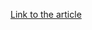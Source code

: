 [Link to the article](https://researchcenter.paloaltonetworks.com/2017/11/unit42-uboatrat-navigates-east-asia/)
